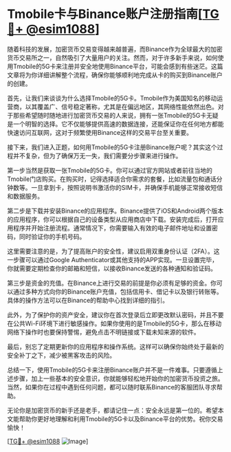 # Tmobile卡与Binance账户注册指南[[TG💪+ @esim1088](https://t.me/s/esim1088)]

随着科技的发展，加密货币交易变得越来越普遍，而Binance作为全球最大的加密货币交易所之一，自然吸引了大量用户的关注。然而，对于许多新手来说，如何使用Tmobile的5G卡来注册并安全地使用Binance平台，可能会感到有些迷茫。这篇文章将为你详细讲解整个流程，确保你能够顺利地完成从卡的购买到Binance账户的创建。

首先，让我们来谈谈为什么选择Tmobile的5G卡。Tmobile作为美国知名的移动运营商，以其覆盖广、信号稳定著称，尤其是在偏远地区，其网络性能依然出色。对于那些希望随时随地进行加密货币交易的人来说，拥有一张Tmobile的5G卡无疑是一个明智的选择。它不仅能够提供高速的数据连接，还能保证你在任何地方都能快速访问互联网，这对于频繁使用Binance这样的交易平台至关重要。

接下来，我们进入正题，如何用Tmobile的5G卡注册Binance账户呢？其实这个过程并不复杂，但为了确保万无一失，我们需要分步骤来进行操作。

第一步当然是获取一张Tmobile的5G卡。你可以通过官方网站或者前往当地的Tmobile门店购买。在购买时，记得选择适合你需求的套餐，比如流量包和通话分钟数等。一旦拿到卡，按照说明书激活你的SIM卡，并确保手机能够正常接收短信和数据服务。

第二步是下载并安装Binance的应用程序。Binance提供了iOS和Android两个版本的应用程序，你可以根据自己的设备类型从应用商店中下载。安装完成后，打开应用程序并开始注册流程。通常情况下，你需要输入有效的电子邮件地址和设置密码，同时验证你的手机号码。

这里需要注意的是，为了提高账户的安全性，建议启用双重身份认证（2FA）。这一步骤可以通过Google Authenticator或其他支持的APP实现。一旦设置完毕，你就需要定期检查你的邮箱和短信，以接收Binance发送的各种通知和验证码。

第三步是资金的充值。在Binance上进行交易的前提是你必须有足够的资金。你可以通过多种方式向你的Binance账户充值，包括信用卡、借记卡以及银行转账等。具体的操作方法可以在Binance的帮助中心找到详细的指引。

此外，为了保护你的资产安全，建议你在首次登录后立即更改默认密码，并且不要在公共Wi-Fi环境下进行敏感操作。如果你使用的是Tmobile的5G卡，那么在移动网络下操作时也要保持警惕，避免点击不明链接或下载未知来源的软件。

最后，别忘了定期更新你的应用程序和操作系统。这样可以确保你始终处于最新的安全补丁之下，减少被黑客攻击的风险。

总结一下，使用Tmobile的5G卡来注册Binance账户并不是一件难事。只要遵循上述步骤，加上一些基本的安全意识，你就能够轻松地开始你的加密货币投资之旅。当然，如果你在过程中遇到任何问题，都可以随时联系Binance的客服团队寻求帮助。

无论你是加密货币的新手还是老手，都请记住一点：安全永远是第一位的。希望本文能帮助你更好地理解和利用Tmobile的5G卡以及Binance平台的优势。祝你交易愉快！

[[TG💪+ @esim1088](https://t.me/s/esim1088) ![Image](https://i.postimg.cc/4NQfJmqS/Snipaste-2025-05-13-00-14-12.png)]
